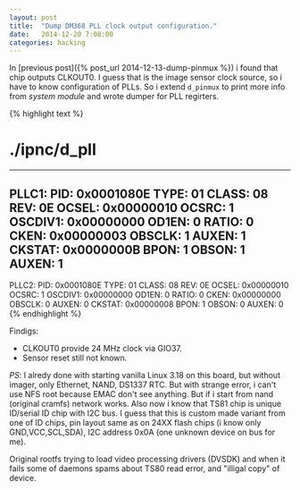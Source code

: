 ```yaml
---
layout: post
title:  "Dump DM368 PLL clock output configuration."
date:   2014-12-20 7:08:00
categories: hacking
---
```


In [previous post]({% post_url 2014-12-13-dump-pinmux %}) i found that chip outputs CLKOUT0.
I guess that is the image sensor clock source, so i have to know configuration of PLLs.
So i extend `d_pinmux` to print more info from *system module* and wrote dumper for PLL regirters.

{% highlight text %}
# ./ipnc/d_pll 
--------------------
PLLC1:
PID: 0x0001080E
        TYPE: 01
        CLASS: 08
        REV: 0E
OCSEL: 0x00000010
        OCSRC: 1
OSCDIV1: 0x00000000
        OD1EN: 0
        RATIO: 0
CKEN: 0x00000003
        OBSCLK: 1
        AUXEN: 1
CKSTAT: 0x0000000B
        BPON: 1
        OBSON: 1
        AUXEN: 1
--------------------
PLLC2:
PID: 0x0001080E
        TYPE: 01
        CLASS: 08
        REV: 0E
OCSEL: 0x00000010
        OCSRC: 1
OSCDIV1: 0x00000000
        OD1EN: 0
        RATIO: 0
CKEN: 0x00000000
        OBSCLK: 0
        AUXEN: 0
CKSTAT: 0x00000008
        BPON: 1
        OBSON: 0
        AUXEN: 0
{% endhighlight %}


Findigs:
- CLKOUT0 provide 24 MHz clock via GIO37.
- Sensor reset still not known.


*PS*: I alredy done with starting vanilla Linux 3.18 on this board, but without imager, only Ethernet, NAND, DS1337 RTC.
But with strange error, i can't use NFS root because EMAC don't see anything.
But if i start from nand (original cramfs) network works.
Also now i know that TS81 chip is unique ID/serial ID chip with I2C bus. I guess that this is custom made variant from one of ID chips, pin layout same as on 24XX flash chips (i know only GND,VCC,SCL,SDA), I2C address 0x0A (one unknown device on bus for me).

Original rootfs trying to load video processing drivers (DVSDK) and when it fails some of daemons spams about TS80 read error, and "illigal copy" of device.

